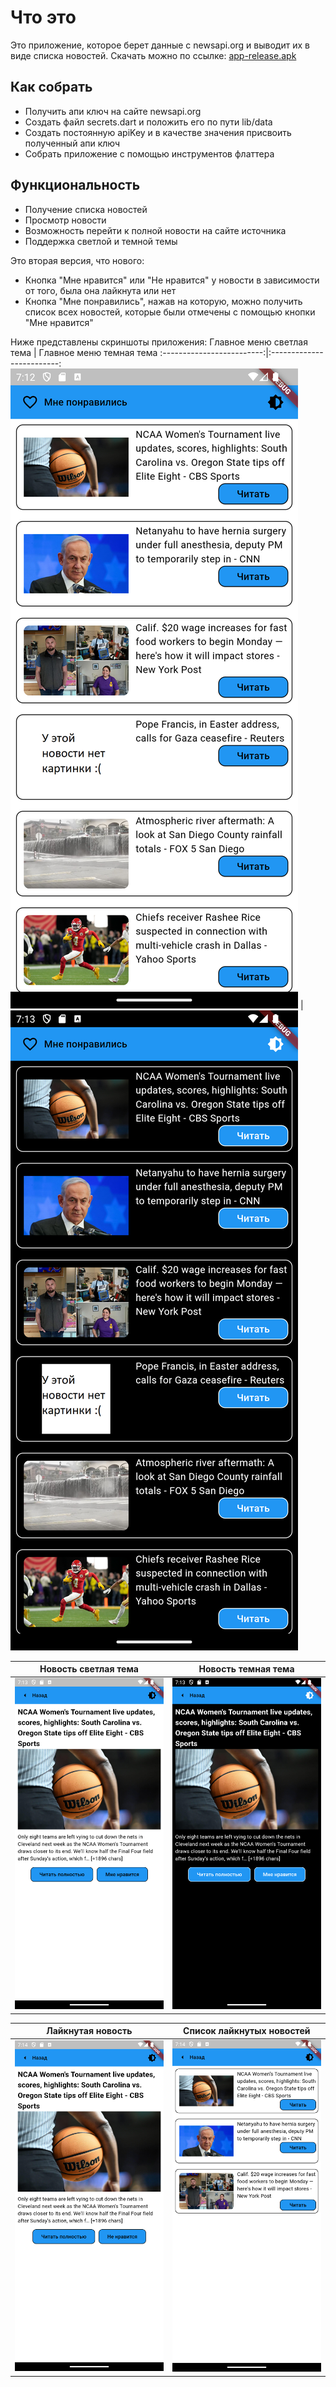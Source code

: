 # Что это
Это приложение, которое берет данные с newsapi.org и выводит их в виде списка новостей. Скачать можно по ссылке: [app-release.apk](https://raw.githubusercontent.com/kosyan2917/flutter_dz1/master/app-release.apk)

## Как собрать
- Получить апи ключ на сайте newsapi.org
- Создать файл secrets.dart и положить его по пути lib/data
- Создать постоянную apiKey и в качестве значения присвоить полученный апи ключ
- Собрать приложение с помощью инструментов флаттера

## Функциональность

- Получение списка новостей
- Просмотр новости
- Возможность перейти к полной новости на сайте источника
- Поддержка светлой и темной темы

Это вторая версия, что нового:

- Кнопка "Мне нравится" или "Не нравится" у новости в зависимости от того,
была она лайкнута или нет
- Кнопка "Мне понравились", нажав на которую, можно получить список всех новостей,
которые были отмечены с помощью кнопки "Мне нравится"

Ниже представлены скриншоты приложения:
Главное меню светлая тема             |  Главное меню темная тема
:-------------------------:|:-------------------------:
![](screenshots/main_light.png)  |  ![](screenshots/main_dark.png)

Новость светлая тема             |  Новость темная тема
:-------------------------:|:-------------------------:
![](screenshots/post_light.png)  |  ![](screenshots/post_dark.png)

Лайкнутая новость          |  Список лайкнутых новостей
:-------------------------:|:-------------------------:
![](screenshots/post_liked.png)  |  ![](screenshots/posts_liked.png)

